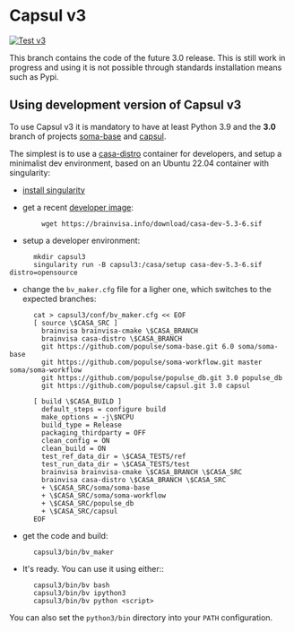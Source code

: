 # Capsul v3

[![Test v3](https://github.com/populse/capsul/actions/workflows/test-v3.yml/badge.svg?branch=3.0)](https://github.com/populse/capsul/actions/workflows/test-v3.yml)

This branch contains the code of the future 3.0 release. This is still work in progress and using it is not possible through standards installation means such as Pypi.

## Using development version of Capsul v3

To use Capsul v3 it is mandatory to have at least Python 3.9 and the **3.0** branch of projects [soma-base](https://github.com/populse/soma-base>) and [capsul](https://github.com/populse/capsul>).

The simplest is to use a [casa-distro](https://github.com/brainvisa/casa-distro>) container for developers, and setup a minimalist dev environment, based on an Ubuntu 22.04 container with singularity:

* [install singularity](https://brainvisa.info/web/download.html#prerequisites-for-singularity-on-linux>)


* get a recent [developer image](https://brainvisa.info/web/download.html#installing-a-singularity-developer-environment>):
```
        wget https://brainvisa.info/download/casa-dev-5.3-6.sif
```

* setup a developer environment:
```
      mkdir capsul3
      singularity run -B capsul3:/casa/setup casa-dev-5.3-6.sif distro=opensource
```

* change the `bv_maker.cfg` file for a ligher one, which switches to the expected branches:
```
      cat > capsul3/conf/bv_maker.cfg << EOF
      [ source \$CASA_SRC ]
        brainvisa brainvisa-cmake \$CASA_BRANCH
        brainvisa casa-distro \$CASA_BRANCH
        git https://github.com/populse/soma-base.git 6.0 soma/soma-base
        git https://github.com/populse/soma-workflow.git master soma/soma-workflow
        git https://github.com/populse/populse_db.git 3.0 populse_db
        git https://github.com/populse/capsul.git 3.0 capsul

      [ build \$CASA_BUILD ]
        default_steps = configure build
        make_options = -j\$NCPU
        build_type = Release
        packaging_thirdparty = OFF
        clean_config = ON
        clean_build = ON
        test_ref_data_dir = \$CASA_TESTS/ref
        test_run_data_dir = \$CASA_TESTS/test
        brainvisa brainvisa-cmake \$CASA_BRANCH \$CASA_SRC
        brainvisa casa-distro \$CASA_BRANCH \$CASA_SRC
        + \$CASA_SRC/soma/soma-base
        + \$CASA_SRC/soma/soma-workflow
        + \$CASA_SRC/populse_db
        + \$CASA_SRC/capsul
      EOF
```

* get the code and build:
```
      capsul3/bin/bv_maker
```

* It's ready. You can use it using either::
```
      capsul3/bin/bv bash
      capsul3/bin/bv ipython3
      capsul3/bin/bv python <script>
```
  You can also set the `python3/bin` directory into your `PATH` configuration.
